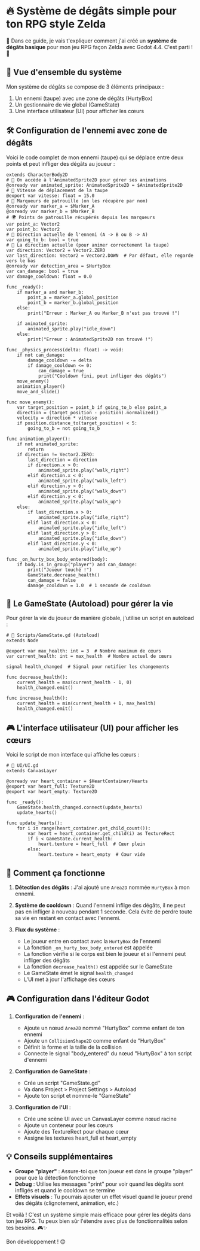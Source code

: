 # 🔥 Système de dégâts simple pour ton RPG style Zelda

👋 Dans ce guide, je vais t'expliquer comment j'ai créé un **système de dégâts basique** pour mon jeu RPG façon Zelda avec Godot 4.4. C'est parti ! 🚀

## 🧩 Vue d'ensemble du système

Mon système de dégâts se compose de 3 éléments principaux :
1. Un ennemi (taupe) avec une zone de dégâts (HurtyBox)
2. Un gestionnaire de vie global (GameState)
3. Une interface utilisateur (UI) pour afficher les cœurs

## 🛠️ Configuration de l'ennemi avec zone de dégâts

Voici le code complet de mon ennemi (taupe) qui se déplace entre deux points et peut infliger des dégâts au joueur :

```gdscript
extends CharacterBody2D
# 🦦 On accède à l'AnimatedSprite2D pour gérer ses animations
@onready var animated_sprite: AnimatedSprite2D = $AnimatedSprite2D
# 🚀 Vitesse de déplacement de la taupe
@export var vitesse: float = 15.0  
# 📍 Marqueurs de patrouille (on les récupère par nom)
@onready var marker_a = $Marker_A
@onready var marker_b = $Marker_B
# 🌍 Points de patrouille récupérés depuis les marqueurs
var point_a: Vector2
var point_b: Vector2
# 📌 Direction actuelle de l'ennemi (A -> B ou B -> A)
var going_to_b: bool = true
# 🔀 La direction actuelle (pour animer correctement la taupe)
var direction: Vector2 = Vector2.ZERO
var last_direction: Vector2 = Vector2.DOWN  # Par défaut, elle regarde vers le bas
@onready var detection_area = $HurtyBox
var can_damage: bool = true
var damage_cooldown: float = 0.0

func _ready():
	if marker_a and marker_b:
		point_a = marker_a.global_position
		point_b = marker_b.global_position
	else:
		print("Erreur : Marker_A ou Marker_B n'est pas trouvé !")
	
	if animated_sprite:
		animated_sprite.play("idle_down")
	else:
		print("Erreur : AnimatedSprite2D non trouvé !")

func _physics_process(delta: float) -> void:
	if not can_damage:
		damage_cooldown -= delta
		if damage_cooldown <= 0:
			can_damage = true
			print("Cooldown fini, peut infliger des dégâts")
	move_enemy()
	animation_player()
	move_and_slide()

func move_enemy():
	var target_position = point_b if going_to_b else point_a
	direction = (target_position - position).normalized()
	velocity = direction * vitesse
	if position.distance_to(target_position) < 5:
		going_to_b = not going_to_b

func animation_player():
	if not animated_sprite:
		return
	if direction != Vector2.ZERO:
		last_direction = direction
		if direction.x > 0:
			animated_sprite.play("walk_right")
		elif direction.x < 0:
			animated_sprite.play("walk_left")
		elif direction.y > 0:
			animated_sprite.play("walk_down")
		elif direction.y < 0:
			animated_sprite.play("walk_up")
	else:
		if last_direction.x > 0:
			animated_sprite.play("idle_right")
		elif last_direction.x < 0:
			animated_sprite.play("idle_left")
		elif last_direction.y > 0:
			animated_sprite.play("idle_down")
		elif last_direction.y < 0:
			animated_sprite.play("idle_up")

func _on_hurty_box_body_entered(body):
	if body.is_in_group("player") and can_damage:
		print("Joueur touché !")
		GameState.decrease_health()
		can_damage = false
		damage_cooldown = 1.0  # 1 seconde de cooldown
```

## 🧠 Le GameState (Autoload) pour gérer la vie

Pour gérer la vie du joueur de manière globale, j'utilise un script en autoload :

```gdscript
# 📁 Scripts/GameState.gd (Autoload)
extends Node

@export var max_health: int = 3  # Nombre maximum de cœurs
var current_health: int = max_health  # Nombre actuel de cœurs

signal health_changed  # Signal pour notifier les changements

func decrease_health():
	current_health = max(current_health - 1, 0)
	health_changed.emit()

func increase_health():
	current_health = min(current_health + 1, max_health)
	health_changed.emit()
```

## 🎮 L'interface utilisateur (UI) pour afficher les cœurs

Voici le script de mon interface qui affiche les cœurs :

```gdscript
# 📁 UI/UI.gd
extends CanvasLayer

@onready var heart_container = $HeartContainer/Hearts
@export var heart_full: Texture2D
@export var heart_empty: Texture2D

func _ready():
	GameState.health_changed.connect(update_hearts)
	update_hearts()

func update_hearts():
	for i in range(heart_container.get_child_count()):
		var heart = heart_container.get_child(i) as TextureRect
		if i < GameState.current_health:
			heart.texture = heart_full  # Cœur plein
		else:
			heart.texture = heart_empty  # Cœur vide
```

## 📝 Comment ça fonctionne

1. **Détection des dégâts** : J'ai ajouté une `Area2D` nommée `HurtyBox` à mon ennemi.

2. **Système de cooldown** : Quand l'ennemi inflige des dégâts, il ne peut pas en infliger à nouveau pendant 1 seconde. Cela évite de perdre toute sa vie en restant en contact avec l'ennemi.

3. **Flux du système** :
   - Le joueur entre en contact avec la `HurtyBox` de l'ennemi
   - La fonction `_on_hurty_box_body_entered` est appelée
   - La fonction vérifie si le corps est bien le joueur et si l'ennemi peut infliger des dégâts
   - La fonction `decrease_health()` est appelée sur le GameState
   - Le GameState émet le signal `health_changed`
   - L'UI met à jour l'affichage des cœurs

## 🎮 Configuration dans l'éditeur Godot

1. **Configuration de l'ennemi** :
   - Ajoute un nœud `Area2D` nommé "HurtyBox" comme enfant de ton ennemi
   - Ajoute un `CollisionShape2D` comme enfant de "HurtyBox"
   - Définit la forme et la taille de la collision
   - Connecte le signal "body_entered" du nœud "HurtyBox" à ton script d'ennemi

2. **Configuration de GameState** :
   - Crée un script "GameState.gd"
   - Va dans Project > Project Settings > Autoload
   - Ajoute ton script et nomme-le "GameState"

3. **Configuration de l'UI** :
   - Crée une scène UI avec un CanvasLayer comme nœud racine
   - Ajoute un conteneur pour les cœurs
   - Ajoute des TextureRect pour chaque cœur
   - Assigne les textures heart_full et heart_empty

## 💡 Conseils supplémentaires

- **Groupe "player"** : Assure-toi que ton joueur est dans le groupe "player" pour que la détection fonctionne
- **Debug** : Utilise les messages "print" pour voir quand les dégâts sont infligés et quand le cooldown se termine
- **Effets visuels** : Tu pourrais ajouter un effet visuel quand le joueur prend des dégâts (clignotement, animation, etc.)

Et voilà ! C'est un système simple mais efficace pour gérer les dégâts dans ton jeu RPG. Tu peux bien sûr l'étendre avec plus de fonctionnalités selon tes besoins. 🎮✨

Bon développement ! 😊
